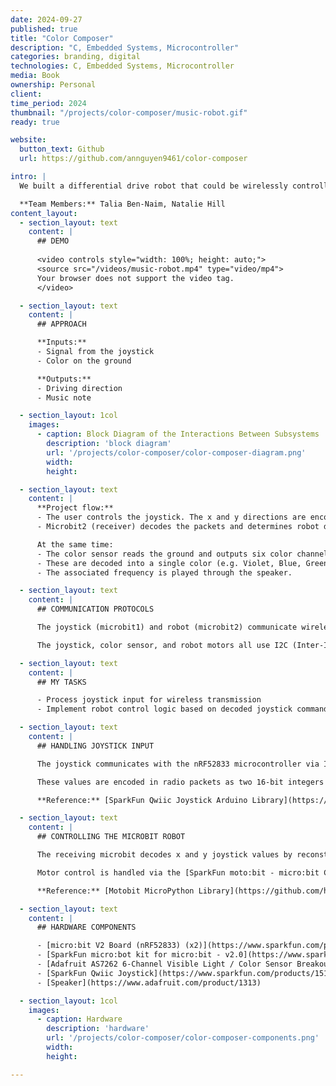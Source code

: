 ```yaml
---
date: 2024-09-27
published: true
title: "Color Composer"
description: "C, Embedded Systems, Microcontroller"
categories: branding, digital
technologies: C, Embedded Systems, Microcontroller
media: Book
ownership: Personal
client:
time_period: 2024
thumbnail: "/projects/color-composer/music-robot.gif"
ready: true

website:
  button_text: Github
  url: https://github.com/annguyen9461/color-composer

intro: |
  We built a differential drive robot that could be wirelessly controlled via a joystick and two Micro:Bits powered by the nRF52833 microcontrollers. As the robot drives over colors on the ground, it plays music notes that are associated with different colors.

  **Team Members:** Talia Ben-Naim, Natalie Hill
content_layout:
  - section_layout: text  
    content: |
      ## DEMO
      
      <video controls style="width: 100%; height: auto;">
      <source src="/videos/music-robot.mp4" type="video/mp4">
      Your browser does not support the video tag.
      </video>

  - section_layout: text
    content: |
      ## APPROACH

      **Inputs:**
      - Signal from the joystick
      - Color on the ground

      **Outputs:**
      - Driving direction
      - Music note

  - section_layout: 1col
    images:
      - caption: Block Diagram of the Interactions Between Subsystems
        description: 'block diagram'
        url: '/projects/color-composer/color-composer-diagram.png'
        width:
        height:

  - section_layout: text
    content: |
      **Project flow:**
      - The user controls the joystick. The x and y directions are encoded in radio packets with a password ("color composer") and sent from microbit1 (transmitter).
      - Microbit2 (receiver) decodes the packets and determines robot direction: forward, backward, forward left, forward right, backward left, or backward right.

      At the same time:
      - The color sensor reads the ground and outputs six color channels (Violet, Blue, Green, Yellow, Orange, Red).
      - These are decoded into a single color (e.g. Violet, Blue, Green, Yellow, Orange, Red, Brown, Black, White).
      - The associated frequency is played through the speaker.

  - section_layout: text
    content: |
      ## COMMUNICATION PROTOCOLS

      The joystick (microbit1) and robot (microbit2) communicate wirelessly using the 802.15.4 radio protocol. This allows real-time joystick control.

      The joystick, color sensor, and robot motors all use I2C (Inter-Integrated Circuit) for internal communication between components.

  - section_layout: text
    content: |
      ## MY TASKS

      - Process joystick input for wireless transmission
      - Implement robot control logic based on decoded joystick commands

  - section_layout: text
    content: |
      ## HANDLING JOYSTICK INPUT

      The joystick communicates with the nRF52833 microcontroller via I2C, using the nRF TWI Manager library to manage transactions. It outputs horizontal and vertical values.

      These values are encoded in radio packets as two 16-bit integers (x and y), each split into MSB and LSB. The joystick values are offset from the neutral center and placed in the payload after a password string to avoid interference from other microbits.

      **Reference:** [SparkFun Qwiic Joystick Arduino Library](https://github.com/sparkfun/SparkFun_Qwiic_Joystick_Arduino_Library)

  - section_layout: text
    content: |
      ## CONTROLLING THE MICROBIT ROBOT

      The receiving microbit decodes x and y joystick values by reconstructing the 16-bit integers from the MSB and LSB fields in the packet.

      Motor control is handled via the [SparkFun moto:bit - micro:bit Carrier Board](https://www.sparkfun.com/products/15713), which communicates via I2C. The `motor_drive` function writes speed and direction values to the controller, with helpers like `motor_forward` and `motor_reverse` simplifying motion commands.

      **Reference:** [Motobit MicroPython Library](https://github.com/hsshss/motobit-micropython/blob/master/motobit.py)

  - section_layout: text
    content: |
      ## HARDWARE COMPONENTS

      - [micro:bit V2 Board (nRF52833) (x2)](https://www.sparkfun.com/products/17287?gQT=2)
      - [SparkFun micro:bot kit for micro:bit - v2.0](https://www.sparkfun.com/products/16275)
      - [Adafruit AS7262 6-Channel Visible Light / Color Sensor Breakout](https://www.adafruit.com/product/3779)
      - [SparkFun Qwiic Joystick](https://www.sparkfun.com/products/15168)
      - [Speaker](https://www.adafruit.com/product/1313)

  - section_layout: 1col
    images:
      - caption: Hardware
        description: 'hardware'
        url: '/projects/color-composer/color-composer-components.png'
        width:
        height:

---
```

